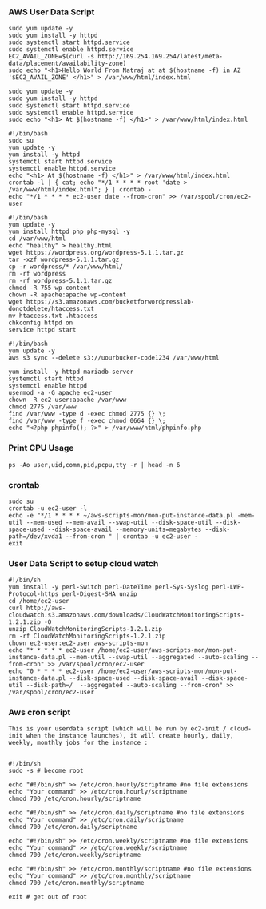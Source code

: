 ### AWS User Data Script

```#!/bin/bash
sudo yum update -y
sudo yum install -y httpd
sudo systemctl start httpd.service
sudo systemctl enable httpd.service
EC2_AVAIL_ZONE=$(curl -s http://169.254.169.254/latest/meta-data/placement/availability-zone)
sudo echo "<h1>Hello World From Natraj at at $(hostname -f) in AZ '$EC2_AVAIL_ZONE' </h1>" > /var/www/html/index.html
  ```
  
  ```#!/bin/bash
sudo yum update -y
sudo yum install -y httpd
sudo systemctl start httpd.service
sudo systemctl enable httpd.service
sudo echo "<h1> At $(hostname -f) </h1>" > /var/www/html/index.html
  ```
```
#!/bin/bash
sudo su
yum update -y
yum install -y httpd
systemctl start httpd.service
systemctl enable httpd.service
echo "<h1> At $(hostname -f) </h1>" > /var/www/html/index.html
crontab -l | { cat; echo "*/1 * * * * root 'date > /var/www/html/index.html"; } | crontab -
echo "*/1 * * * * ec2-user date --from-cron" >> /var/spool/cron/ec2-user
```

```
#!/bin/bash
yum update -y
yum install httpd php php-mysql -y
cd /var/www/html
echo "healthy" > healthy.html
wget https://wordpress.org/wordpress-5.1.1.tar.gz
tar -xzf wordpress-5.1.1.tar.gz
cp -r wordpress/* /var/www/html/
rm -rf wordpress
rm -rf wordpress-5.1.1.tar.gz
chmod -R 755 wp-content
chown -R apache:apache wp-content
wget https://s3.amazonaws.com/bucketforwordpresslab-donotdelete/htaccess.txt
mv htaccess.txt .htaccess
chkconfig httpd on
service httpd start
```
```
#!/bin/bash
yum update -y
aws s3 sync --delete s3://uourbucker-code1234 /var/www/html
```

```
yum install -y httpd mariadb-server
systemctl start httpd
systemctl enable httpd
usermod -a -G apache ec2-user
chown -R ec2-user:apache /var/www
chmod 2775 /var/www
find /var/www -type d -exec chmod 2775 {} \;
find /var/www -type f -exec chmod 0664 {} \;
echo "<?php phpinfo(); ?>" > /var/www/html/phpinfo.php
```
### Print CPU Usage
```ps -Ao user,uid,comm,pid,pcpu,tty -r | head -n 6```

### crontab
```
sudo su
crontab -u ec2-user -l
echo -e "*/1 * * * * ~/aws-scripts-mon/mon-put-instance-data.pl -mem-util --mem-used --mem-avail --swap-util --disk-space-util --disk-space-used --disk-space-avail --memory-units=megabytes --disk-path=/dev/xvda1 --from-cron " | crontab -u ec2-user -
exit
```
### User Data Script to setup cloud watch
```
#!/bin/sh
yum install -y perl-Switch perl-DateTime perl-Sys-Syslog perl-LWP-Protocol-https perl-Digest-SHA unzip
cd /home/ec2-user
curl http://aws-cloudwatch.s3.amazonaws.com/downloads/CloudWatchMonitoringScripts-1.2.1.zip -O
unzip CloudWatchMonitoringScripts-1.2.1.zip
rm -rf CloudWatchMonitoringScripts-1.2.1.zip
chown ec2-user:ec2-user aws-scripts-mon
echo "* * * * * ec2-user /home/ec2-user/aws-scripts-mon/mon-put-instance-data.pl --mem-util --swap-util --aggregated --auto-scaling --from-cron" >> /var/spool/cron/ec2-user
echo "0 * * * * ec2-user /home/ec2-user/aws-scripts-mon/mon-put-instance-data.pl --disk-space-used --disk-space-avail --disk-space-util --disk-path=/  --aggregated --auto-scaling --from-cron" >> /var/spool/cron/ec2-user
```
### Aws cron script
```
This is your userdata script (which will be run by ec2-init / cloud-init when the instance launches), it will create hourly, daily, weekly, monthly jobs for the instance :


#!/bin/sh
sudo -s # become root

echo "#!/bin/sh" >> /etc/cron.hourly/scriptname #no file extensions
echo "Your command" >> /etc/cron.hourly/scriptname
chmod 700 /etc/cron.hourly/scriptname

echo "#!/bin/sh" >> /etc/cron.daily/scriptname #no file extensions
echo "Your command" >> /etc/cron.daily/scriptname
chmod 700 /etc/cron.daily/scriptname

echo "#!/bin/sh" >> /etc/cron.weekly/scriptname #no file extensions
echo "Your command" >> /etc/cron.weekly/scriptname
chmod 700 /etc/cron.weekly/scriptname

echo "#!/bin/sh" >> /etc/cron.monthly/scriptname #no file extensions
echo "Your command" >> /etc/cron.monthly/scriptname
chmod 700 /etc/cron.monthly/scriptname

exit # get out of root
```
